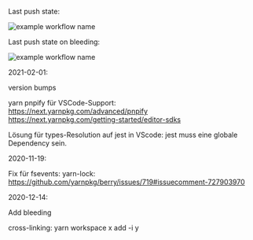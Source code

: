 Last push state:

![example workflow name](https://github.com/LetoThe2nd/typescript-boilerplate/workflows/Node.js%20CI/badge.svg)

Last push state on bleeding:

![example workflow name](https://github.com/LetoThe2nd/typescript-boilerplate/workflows/Node.js%20CI%20Bleeding/badge.svg)

2021-02-01:

version bumps

yarn pnpify für VSCode-Support:
https://next.yarnpkg.com/advanced/pnpify
https://next.yarnpkg.com/getting-started/editor-sdks

Lösung für types-Resolution auf jest in VScode: jest muss eine globale
Dependency sein.

2020-11-19:

Fix für fsevents:
yarn-lock: https://github.com/yarnpkg/berry/issues/719#issuecomment-727903970

2020-12-14:

Add bleeding

cross-linking:
yarn workspace x add -i y
